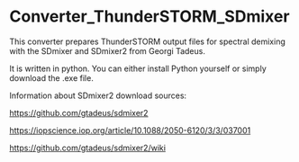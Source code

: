 # Converter_ThunderSTORM_SDmixer

This converter prepares ThunderSTORM output files for spectral demixing with the SDmixer and SDmixer2 from Georgi Tadeus.


It is written in python. You can either install Python yourself or simply download the .exe file. 

Information about SDmixer2 download sources:

https://github.com/gtadeus/sdmixer2

https://iopscience.iop.org/article/10.1088/2050-6120/3/3/037001

https://github.com/gtadeus/sdmixer2/wiki
